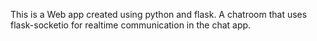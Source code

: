 This is a Web app created using python and flask. A chatroom that uses flask-socketio for realtime communication in the chat app.